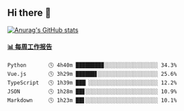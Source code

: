 ## Hi there 👋

[![Anurag's GitHub stats](https://github-readme-stats-orilights.vercel.app/api?username=orilights)](https://github.com/anuraghazra/github-readme-stats)

<!--
**OriLight152/OriLight152** is a ✨ _special_ ✨ repository because its `README.md` (this file) appears on your GitHub profile.

Here are some ideas to get you started:

- 🔭 I’m currently working on ...
- 🌱 I’m currently learning ...
- 👯 I’m looking to collaborate on ...
- 🤔 I’m looking for help with ...
- 💬 Ask me about ...
- 📫 How to reach me: ...
- 😄 Pronouns: ...
- ⚡ Fun fact: ...
-->

<!-- waka-box start -->
#### <a href="https://gist.github.com/92c8d5b388768c10efcba86e82b7c4fb" target="_blank">📊 每周工作报告</a>
```text
Python       🕓 4h40m ████████▉░░░░░░░░░░░░░░░░░ 34.3%
Vue.js       🕓 3h29m ██████▋░░░░░░░░░░░░░░░░░░░ 25.6%
TypeScript   🕓 1h39m ███▏░░░░░░░░░░░░░░░░░░░░░░ 12.2%
JSON         🕓 1h28m ██▊░░░░░░░░░░░░░░░░░░░░░░░ 10.9%
Markdown     🕓 1h23m ██▋░░░░░░░░░░░░░░░░░░░░░░░ 10.1%
```
<!-- Powered by https://github.com/journey-ad/waka-box-go . -->
<!-- waka-box end -->
